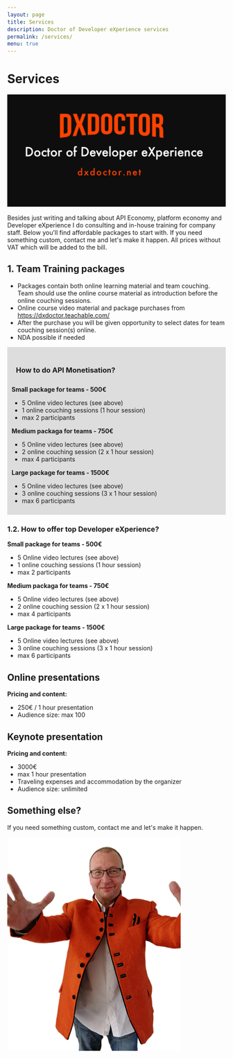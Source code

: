 ```yaml
---
layout: page
title: Services
description: Doctor of Developer eXperience services
permalink: /services/
menu: true
---
```


# Services

<img src="/assets/img/dxdoctor-logo.png" alt="DX Doctor Logo" width="1238">

Besides just writing and talking about API Economy, platform economy and Developer eXperience I do consulting and in-house training for company staff. Below you'll find affordable packages to start with. If you need something custom, contact me and let's make it happen. All prices without VAT which will be added to the bill. 


## 1. Team Training packages

* Packages contain both online learning material and team couching. Team should use the online course material as introduction before the online couching sessions. 
* Online course video material and package purchases from https://dxdoctor.teachable.com/ 
* After the purchase you will be given opportunity to select dates for team couching session(s) online. 
* NDA possible if needed

<div style="background-color:#ddd;padding:10px;">
<div>
<h3 style="padding:10px;">How to do API Monetisation?</h3>
</div>

<p><b>Small package for teams - 500€</b></p>
<ul>
<li>5 Online video lectures (see above) </li>
<li>1 online couching sessions (1 hour session)</li>
<li>max 2 participants </li>
</ul>

<p><b>Medium packaga for teams - 750€</b></p>

<ul>
<li>5 Online video lectures (see above)</li>
<li>2 online couching session (2 x 1 hour session)</li>
<li>max 4 participants</li>
</ul>

<p><b>Large package for teams - 1500€</b></p>
<ul>
<li>5 Online video lectures (see above)</li>
<li>3 online couching sessions (3 x 1 hour session)</li>
<li>max 6 participants</li>
</ul>
</div>


### 1.2. How to offer top Developer eXperience?

**Small package for teams - 500€**

* 5 Online video lectures (see above) 
* 1 online couching sessions (1 hour session)
* max 2 participants 


**Medium packaga for teams - 750€**

* 5 Online video lectures (see above)
* 2 online couching session (2 x 1 hour session)
* max 4 participants


**Large package for teams - 1500€**

* 5 Online video lectures (see above)
* 3 online couching sessions (3 x 1 hour session)
* max 6 participants

## Online presentations

**Pricing and content:** 

* 250€ / 1 hour presentation 
* Audience size: max 100

## Keynote presentation

**Pricing and content:** 

* 3000€
* max 1 hour presentation 
* Traveling expenses and accommodation by the organizer
* Audience size: unlimited



## Something else? 

If you need something custom, contact me and let's make it happen. 


<img class="img-rounded" src="/assets/img/uploads/jarkko-full.png" alt="Jarkko APItalist Moilanen" width="400">

